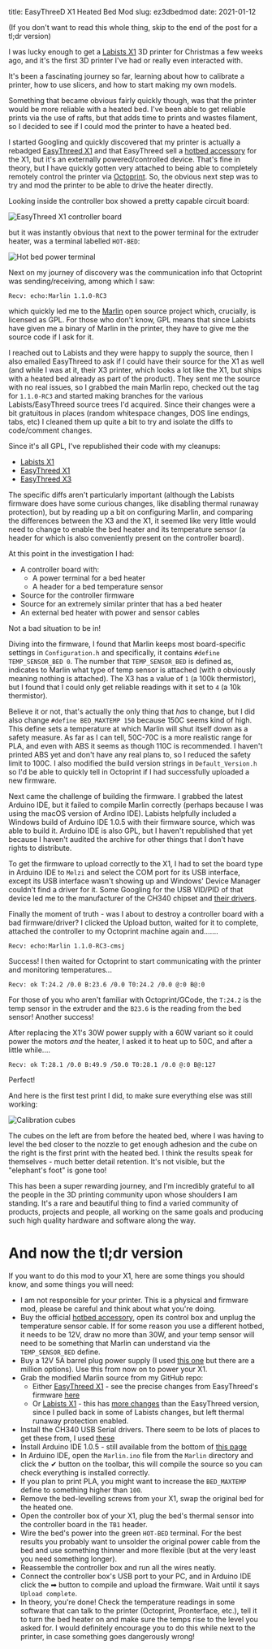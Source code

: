 title: EasyThreeD X1 Heated Bed Mod
slug: ez3dbedmod
date: 2021-01-12


(If you don't want to read this whole thing, skip to the end of the post for a tl;dr version)

I was lucky enough to get a [Labists X1](https://amzn.to/3i8l8Sz) 3D printer for Christmas a few weeks ago, and it's the first 3D printer I've had or really even interacted with.

It's been a fascinating journey so far, learning about how to calibrate a printer, how to use slicers, and how to start making my own models.

Something that became obvious fairly quickly though, was that the printer would be more reliable with a heated bed. I've been able to get reliable prints via the use of rafts, but that adds time to prints and wastes filament, so I decided to see if I could mod the printer to have a heated bed.

I started Googling and quickly discovered that my printer is actually a rebadged [EasyThreed X1](https://www.easythreed.com/h-col-1223.html) and that EasyThreed sell a [hotbed accessory](https://www.aliexpress.com/i/4000911088465.html) for the X1, but it's an externally powered/controlled device. That's fine in theory, but I have quickly gotten very attached to being able to completely remotely control the printer via [Octoprint](https://octoprint.org/). So, the obvious next step was to try and mod the printer to be able to drive the heater directly.

Looking inside the controller box showed a pretty capable circuit board:

![EasyThreed X1 controller board]({filename}/images/easythreed_x1_controller.jpg)

but it was instantly obvious that next to the power terminal for the extruder heater, was a terminal labelled `HOT-BED`:

![Hot bed power terminal]({filename}/images/easythreed_x1_terminals.jpg)

Next on my journey of discovery was the communication info that Octoprint was sending/receiving, among which I saw:

`Recv: echo:Marlin 1.1.0-RC3`

which quickly led me to the [Marlin](https://github.com/MarlinFirmware/Marlin) open source project which, crucially, is licensed as GPL. For those who don't know, GPL means that since Labists have given me a binary of Marlin in the printer, they have to give me the source code if I ask for it.

I reached out to Labists and they were happy to supply the source, then I also emailed EasyThreed to ask if I could have their source for the X1 as well (and while I was at it, their X3 printer, which looks a lot like the X1, but ships with a heated bed already as part of the product). They sent me the source with no real issues, so I grabbed the main Marlin repo, checked out the tag for `1.1.0-RC3` and started making branches for the various Labists/EasyThreed source trees I'd acquired. Since their changes were a bit gratuitous in places (random whitespace changes, DOS line endings, tabs, etc) I cleaned them up quite a bit to try and isolate the diffs to code/comment changes.

Since it's all GPL, I've republished their code with my cleanups:

 * [Labists X1](https://github.com/cmsj/Marlin/tree/1.1.0-RC3-Labists-X1)
 * [EasyThreed X1](https://github.com/cmsj/Marlin/tree/1.1.0-RC3-EasyThreeD-X1)
 * [EasyThreed X3](https://github.com/cmsj/Marlin/tree/1.1.0-RC3-EasyThreeD-X3)

The specific diffs aren't particularly important (although the Labists firmware does have some curious changes, like disabling thermal runaway protection), but by reading up a bit on configuring Marlin, and comparing the differences between the X3 and the X1, it seemed like very little would need to change to enable the bed heater and its temperature sensor (a header for which is also conveniently present on the controller board).

At this point in the investigation I had:

 * A controller board with:
     * A power terminal for a bed heater
     * A header for a bed temperature sensor
 * Source for the controller firmware
 * Source for an extremely similar printer that has a bed heater
 * An external bed heater with power and sensor cables

Not a bad situation to be in!

Diving into the firmware, I found that Marlin keeps most board-specific settings in `Configuration.h` and specifically, it contains `#define TEMP_SENSOR_BED 0`. The number that `TEMP_SENSOR_BED` is defined as, indicates to Marlin what type of temp sensor is attached (with `0` obviously meaning nothing is attached). The X3 has a value of `1` (a 100k thermistor), but I found that I could only get reliable readings with it set to `4` (a 10k thermistor).

Believe it or not, that's actually the only thing that *has* to change, but I did also change `#define BED_MAXTEMP 150` because 150C seems kind of high. This define sets a temperature at which Marlin will shut itself down as a safety measure. As far as I can tell, 50C-70C is a more realistic range for PLA, and even with ABS it seems as though 110C is recommended. I haven't printed ABS yet and don't have any real plans to, so I reduced the safety limit to 100C.
I also modified the build version strings in `Default_Version.h` so I'd be able to quickly tell in Octoprint if I had successfully uploaded a new firmware.

Next came the challenge of building the firmware. I grabbed the latest Arduino IDE, but it failed to compile Marlin correctly (perhaps because I was using the macOS version of Ardino IDE). Labists helpfully included a Windows build of Arduino IDE 1.0.5 with their firmware source, which was able to build it. Arduino IDE is also GPL, but I haven't republished that yet because I haven't audited the archive for other things that I don't have rights to distribute.

To get the firmware to upload correctly to the X1, I had to set the board type in Arduino IDE to `Melzi` and select the COM port for its USB interface, except its USB interface wasn't showing up and Windows' Device Manager couldn't find a driver for it. Some Googling for the USB VID/PID of that device led me to the manufacturer of the CH340 chipset and [their drivers](http://www.wch.cn/download/ch341ser_exe.html).

Finally the moment of truth - was I about to destroy a controller board with a bad firmware/driver? I clicked the Upload button, waited for it to complete, attached the controller to my Octoprint machine again and.......

`Recv: echo:Marlin 1.1.0-RC3-cmsj`

Success! I then waited for Octoprint to start communicating with the printer and monitoring temperatures...

`Recv: ok T:24.2 /0.0 B:23.6 /0.0 T0:24.2 /0.0 @:0 B@:0`

For those of you who aren't familiar with Octoprint/GCode, the `T:24.2` is the temp sensor in the extruder and the `B23.6` is the reading from the bed sensor! Another success!

After replacing the X1's 30W power supply with a 60W variant so it could power the motors *and* the heater, I asked it to heat up to 50C, and after a little while....

`Recv: ok T:28.1 /0.0 B:49.9 /50.0 T0:28.1 /0.0 @:0 B@:127`

Perfect!

And here is the first test print I did, to make sure everything else was still working:

![Calibration cubes]({filename}/images/easythreed_x1_cubes.jpg)

The cubes on the left are from before the heated bed, where I was having to level the bed closer to the nozzle to get enough adhesion and the cube on the right is the first print with the heated bed. I think the results speak for themselves - much better detail retention. It's not visible, but the "elephant's foot" is gone too!

This has been a super rewarding journey, and I'm incredibly grateful to all the people in the 3D printing community upon whose shoulders I am standing. It's a rare and beautiful thing to find a varied community of products, projects and people, all working on the same goals and producing such high quality hardware and software along the way.

# And now the tl;dr version

If you want to do this mod to your X1, here are some things you should know, and some things you will need:

 * I am not responsible for your printer. This is a physical and firmware mod, please be careful and think about what you're doing.
 * Buy the official [hotbed accessory](https://www.aliexpress.com/i/4000911088465.html), open its control box and unplug the temperature sensor cable. If for some reason you use a different hotbed, it needs to be 12V, draw no more than 30W, and your temp sensor will need to be something that Marlin can understand via the `TEMP_SENSOR_BED` define.
 * Buy a 12V 5A barrel plug power supply (I used [this one](https://amzn.to/3oM2VN3) but there are a million options). Use this from now on to power your X1.
 * Grab the modified Marlin source from my GitHub repo:
     * Either [EasyThreed X1](https://github.com/cmsj/Marlin/tree/1.1.0-RC3-EasyThreeD-X1-cmsj) - see the precise changes from EasyThreed's firmware [here](https://github.com/cmsj/Marlin/compare/1.1.0-RC3-EasyThreeD-X1...cmsj:1.1.0-RC3-EasyThreeD-X1-cmsj)
     * Or [Labists X1](https://github.com/cmsj/Marlin/tree/1.1.0-RC3-Labists-X1-cmsj) - this has [more changes](https://github.com/cmsj/Marlin/compare/1.1.0-RC3-Labists-X1...cmsj:1.1.0-RC3-Labists-X1-cmsj) than the EasyThreed version, since I pulled back in some of Labists changes, but left thermal runaway protection enabled.
 * Install the CH340 USB Serial drivers. There seem to be lots of places to get these from, I used [these](http://www.wch.cn/download/ch341ser_exe.html)
 * Install Arduino IDE 1.0.5 - still available from the bottom of [this page](https://www.arduino.cc/en/main/OldSoftwareReleases)
 * In Arduino IDE, open the `Marlin.ino` file from the `Marlin` directory and click the ✔ button on the toolbar, this will compile the source so you can check everything is installed correctly.
 * If you plan to print PLA, you might want to increase the `BED_MAXTEMP` define to something higher than `100`.
 * Remove the bed-levelling screws from your X1, swap the original bed for the heated one.
 * Open the controller box of your X1, plug the bed's thermal sensor into the controller board in the `TB1` header.
 * Wire the bed's power into the green `HOT-BED` terminal. For the best results you probably want to unsolder the original power cable from the bed and use something thinner and more flexible (but at the very least you need something longer).
 * Reassemble the controller box and run all the wires neatly.
 * Connect the controller box's USB port to your PC, and in Arduino IDE click the ➡ button to compile and upload the firmware. Wait until it says `Upload complete`.
 * In theory, you're done! Check the temperature readings in some software that can talk to the printer (Octoprint, Pronterface, etc.), tell it to turn the bed heater on and make sure the temps rise to the level you asked for. I would definitely encourage you to do this while next to the printer, in case something goes dangerously wrong!

